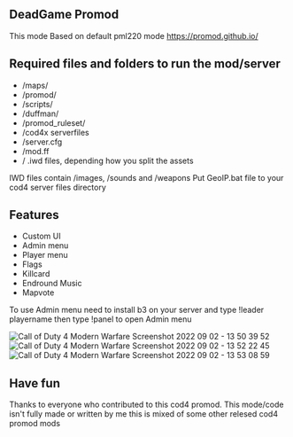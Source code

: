 ## DeadGame Promod 
This mode Based on default pml220 mode
https://promod.github.io/

## Required files and folders to run the mod/server

- /maps/
- /promod/
- /scripts/
- /duffman/
- /promod_ruleset/
- /cod4x serverfiles
- /server.cfg
- /mod.ff
- / .iwd files, depending how you split the assets

IWD files contain /images, /sounds and /weapons
Put GeoIP.bat file to your cod4 server files directory

## Features
- Custom UI
- Admin menu
- Player menu
- Flags
- Killcard
- Endround Music
- Mapvote

To use Admin menu need to install b3 on your server and type !leader playername then type !panel to open Admin menu


![Call of Duty 4  Modern Warfare Screenshot 2022 09 02 - 13 50 39 52](https://user-images.githubusercontent.com/90983788/188097859-0e3b5946-dcf3-43b0-9544-7c27bca14d16.png)
![Call of Duty 4  Modern Warfare Screenshot 2022 09 02 - 13 52 22 45](https://user-images.githubusercontent.com/90983788/188097870-a705db25-2ab0-414d-bdcd-df75422c3edf.png)
![Call of Duty 4  Modern Warfare Screenshot 2022 09 02 - 13 53 08 59](https://user-images.githubusercontent.com/90983788/188097878-2bf95de2-f3b6-4edd-989c-0541a0a2adeb.png)



## Have fun

Thanks to everyone who contributed to this cod4 promod. This mode/code isn't fully made or written by me this is mixed of some other relesed cod4 promod mods 


